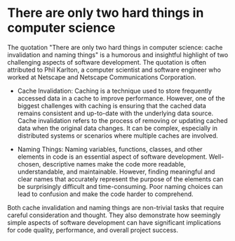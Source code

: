 # There are only two hard things in computer science

The quotation "There are only two hard things in computer science: cache invalidation and naming things"
is a humorous and insightful highlight of two challenging aspects of software development. The quotation is often attributed to Phil Karlton, a computer scientist and software engineer who worked at Netscape and Netscape Communications Corporation.

* Cache Invalidation: Caching is a technique used to store frequently accessed data in a cache to improve performance. However, one of the biggest challenges with caching is ensuring that the cached data remains consistent and up-to-date with the underlying data source. Cache invalidation refers to the process of removing or updating cached data when the original data changes. It can be complex, especially in distributed systems or scenarios where multiple caches are involved.

* Naming Things: Naming variables, functions, classes, and other elements in code is an essential aspect of software development. Well-chosen, descriptive names make the code more readable, understandable, and maintainable. However, finding meaningful and clear names that accurately represent the purpose of the elements can be surprisingly difficult and time-consuming. Poor naming choices can lead to confusion and make the code harder to comprehend.

Both cache invalidation and naming things are non-trivial tasks that require careful consideration and thought. They also demonstrate how seemingly simple aspects of software development can have significant implications for code quality, performance, and overall project success.
